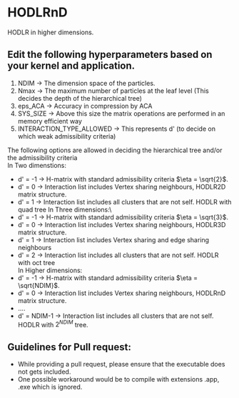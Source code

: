 # HODLRnD
HODLR in higher dimensions. 

## Edit the following hyperparameters based on your kernel and application.    
1) NDIM -> The dimension space of the particles.  
1) Nmax -> The maximum number of particles at the leaf level (This decides the depth of the hierarchical tree)  
3) eps_ACA -> Accuracy in compression by ACA  
4) SYS_SIZE -> Above this size the matrix operations are performed in an memory efficient way   
5) INTERACTION_TYPE_ALLOWED -> This represents d' (to decide on which weak admissibility criteria)   
      
The following options are allowed in deciding the hierarchical tree and/or the admissibility criteria   
In Two dimenstions:  
* d' = -1 -> H-matrix with standard admissibility criteria $\eta = \sqrt{2}$.
* d' = 0 -> Interaction list includes Vertex sharing neighbours, HODLR2D matrix structure.
* d' = 1 -> Interaction list includes all clusters that are not self. HODLR with quad tree 
In Three dimensions:\
* d' = -1 -> H-matrix with standard admissibility criteria $\eta = \sqrt{3}$.
* d' = 0 -> Interaction list includes Vertex sharing neighbours, HODLR3D matrix structure.
* d' = 1 -> Interaction list includes Vertex sharing and edge sharing neighbours
* d' = 2 -> Interaction list includes all clusters that are not self. HODLR with oct tree    
In Higher dimensions:    
* d' = -1 -> H-matrix with standard admissibility criteria $\eta = \sqrt{NDIM}$.
* d' = 0 -> Interaction list includes Vertex sharing neighbours, HODLRnD matrix structure.
* ....
* d' = NDIM-1 -> Interaction list includes all clusters that are not self. HODLR with $2^{NDIM}$ tree.  

## Guidelines for Pull request:
* While providing a pull request, please ensure that the executable does not gets included.
* One possible workaround would be to compile with extensions .app, .exe which is ignored. 
